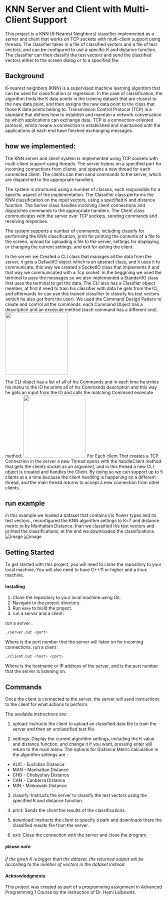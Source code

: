 # KNN Server and Client with Multi-Client Support
This project is a KNN (K-Nearest Neighbors) classifier implemented as a server and client that works on TCP sockets with multi-client support using threads. The classifier takes in a file of classified vectors and a file of test vectors, and can be configured to use a specific K and distance function. The classifier can then classify the test vectors and send the classified vectors either to the screen dialog or to a specified file.
## Background
K-nearest neighbors (KNN) is a supervised machine learning algorithm that can be used for classification or regression. In the case of classification, the algorithm finds the K data points in the training dataset that are closest to the new data point, and then assigns the new data point to the class that those K data points belong to.
Transmission Control Protocol (TCP) is a standard that defines how to establish and maintain a network conversation by which applications can exchange data.
TCP is a connection-oriented protocol, which means a connection is established and maintained until the applications at each end have finished exchanging messages.
## how we implemented:
The KNN server and client system is implemented using TCP sockets with multi-client support using threads. The server listens on a specified port for incoming connections from clients, and spawns a new thread for each connected client. The clients can then send commands to the server, which are dispatched to the appropriate handlers.

The system is structured using a number of classes, each responsible for a specific aspect of the implementation. The Classifier class performs the KNN classification on the input vectors, using a specified K and distance function. The Server class handles incoming client connections and dispatches commands to the appropriate handlers. The Client class communicates with the server over TCP sockets, sending commands and receiving responses.

The system supports a number of commands, including classify for performing the KNN classification, print for printing the contents of a file to the screen, upload for uploading a file to the server, settings for displaying or changing the current settings, and exit for exiting the client.

In the server we Created a CLI class that manages all the data from the server, it gets a DefaultIO object which is an abstract class, and it uses it to communicate, this way we created a SocketIO class that implements it and that way we communicated with a Tcp socket. in the beggining we used the terminal to pass the messages so we also implemented a StandartIO class that uses the terminal to get the data.
The CLI also has a Classfier object member, at first it need to train his classifier with data he gets from the IO, and afterwards he can use this trained classifier to classify his test vectors (which he also got from the user).
We used the Command Design Pattern to create and control all the commands. each Command Object has a description and an excecute method (each command has a different one).
<img src="https://user-images.githubusercontent.com/93612510/214552651-51cafca3-c932-42ad-9b83-68d46c8252f6.png" height=200 width=200>

The CLI object has a list of all of his Commands and in each time he writes his menu to the IO he prints all of his Commands description and this way he gets an input from the IO and calls the matching Command excecute method.
<img src="https://user-images.githubusercontent.com/93612510/214552710-43d1289f-99c8-423f-907d-a5e86e623628.png" height=200 width=200>
For Each client That creates a TCP Connection in the server a new Thread opens with the handleClient method that gets the clients socket as an argument, and in this thread a new CLI object is created and handles the Client.
By doing so we can support up to 5 clients at a a time because the client handling is happening on a different thread, and the main thread returns to accept a new connection from other clients.

## run example
in this example we loaded a dataset that contains iris flower types and its test vectors , reconfigured the KNN algorithm settings to K=7 and distance metric to by Manhattan Distance. than we classified the test vectors and printed the classifications, at the end we downloaded the classifications.
![image](https://user-images.githubusercontent.com/93612510/214554064-bbb94b1d-2126-40a0-9cfa-9d14ce864591.png)
![image](https://user-images.githubusercontent.com/93612510/214554159-0c6343cd-0e02-4e3c-9ccf-eab00e3a78df.png)


## Getting Started
To get started with this project, you will need to clone the repository to your local machine. You will also need to have C++11 or higher and a linux machine.

#### Installing
1. Clone the repository to your local machine using Git.
2. Navigate to the project directory.
3. Run `make` to build the project.
4. run a server and a client:

run a server : 
```bash
./server.out <port>
```
Where <port> is the port number that the server will listen on for incoming connections.
run a client : 
```bash
./client.out <host> <port>
```
Where <host> is the hostname or IP address of the server, and <port> is the port number that the server is listening on.
## Commands
Once the client is connected to the server, the server will send instructions to the client for what actions to perform.

The available instructions are:

1. upload: Instructs the client to upload an classified data file to train the server and then an unclassified test file.

2. settings: Display the current algorithm settings, including the K value and distance function, and change it if you want, pressing enter will return to the main menu.
The options for Distance Metric calculation in the algorithm settings are :

- AUC - Euclidian Distance
- MAN - Manhattan Distance
- CHB - Chebyshev Distance
- CAN - Canberra Distance
- MIN - Minkowski Distance

3. classify: Instructs the server to classify the test vectors using the specified K and distance function.

4. print: Sends the client the results of the classifications.

5. download: Instructs the client to specify a path and downloads there the classified results file from the server.

8. exit: Close the connection with the server and close the program.

##### please note:
_if the given K is bigger than the dataset, the returned output will be according to the number of vectors in the dataset instead_

#### Acknowledgments
This project was created as part of a programming assignment in Advanced Programming 1 Course by the instruction of Dr. Hemi Leibowitz.
